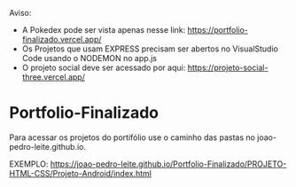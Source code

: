 
 Aviso:
 - A Pokedex pode ser vista apenas nesse link: https://portfolio-finalizado.vercel.app/
 - Os Projetos que usam EXPRESS precisam ser abertos no VisualStudio Code usando o NODEMON no app.js 
 - O projeto social deve ser acessado por aqui: https://projeto-social-three.vercel.app/
# Portfolio-Finalizado
 Para acessar os projetos do portifólio use o caminho das pastas no joao-pedro-leite.github.io.
 
 EXEMPLO:
 https://joao-pedro-leite.github.io/Portfolio-Finalizado/PROJETO-HTML-CSS/Projeto-Android/index.html
 
 
